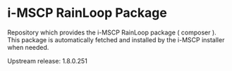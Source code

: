 # i-MSCP RainLoop Package

Repository which provides the i-MSCP RainLoop package ( composer ). This package is automatically fetched and installed
by the i-MSCP installer when needed.

Upstream release: 1.8.0.251
